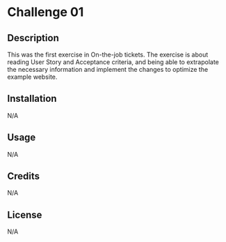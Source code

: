 # Challenge 01

## Description

This was the first exercise in On-the-job tickets. The exercise is about reading User Story and Acceptance criteria, and being able to extrapolate the necessary information and implement the changes to optimize the example website.

## Installation

N/A

## Usage

N/A

## Credits

N/A

## License

N/A